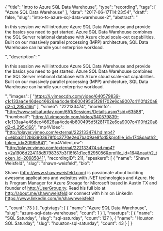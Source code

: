 {
  "title": "Intro to Azure SQL Data Warehouse",
  "type": "recording",
  "tags": [
    "Azure SQL Data Warehouse"
  ],
  "date": "2017-06-17T14:23:54",
  "draft": false,
  "slug": "intro-to-azure-sql-data-warehouse-2",
  "abstract": "<p>In this session we will introduce Azure SQL Data Warehouse and provide the basics you need to get started. Azure SQL Data Warehouse combines the SQL Server relational database with Azure cloud scale-out capabilities. Built on our massively parallel processing (MPP) architecture, SQL Data Warehouse can handle your enterprise workload.</p>",
  "description": "<p>In this session we will introduce Azure SQL Data Warehouse and provide the basics you need to get started. Azure SQL Data Warehouse combines the SQL Server relational database with Azure cloud scale-out capabilities. Built on our massively parallel processing (MPP) architecture, SQL Data Warehouse can handle your enterprise workload.</p>",
  "images": [
    "https://i.vimeocdn.com/video/640579839-c1c133aa4e46dec46626aa4cde4b600495d5f281702e6ca9007c4110fd20a8d2-d_295x166"
  ],
  "vimeo": "222133474",
  "moreinfo": "http://www.sqlsaturday.com/651/Sessions/Details.aspx?sid=63588",
  "thumbnail": "https://i.vimeocdn.com/video/640579839-c1c133aa4e46dec46626aa4cde4b600495d5f281702e6ca9007c4110fd20a8d2-d_295x166",
  "mp4Video": "http://player.vimeo.com/external/222133474.hd.mp4?s=ebba3112b63903678f0c3770e2ed7ba09ae8fcd5&profile_id=174&oauth2_token_id=20985841",
  "mp4VideoLow": "http://player.vimeo.com/external/222133474.sd.mp4?s=2a1906d224118d5798357b3f16f61d1ec8295056&profile_id=164&oauth2_token_id=20985841",
  "recordingID": 211,
  "speakers": [
    {
      "name": "Shawn Weisfeld",
      "slug": "shawn-weisfeld",
      "bio": "<p>Shawn (http://www.shawnweisfeld.com) is passionate about building awesome applications and websites with .NET technologies and Azure. He is Program Manager for Azure Stroage for Microsoft based in Austin TX and founder of http://UserGroup.tv. Read his full bio at http://about.me/shawnweisfeld or connect with him on LinkedIn https://www.linkedin.com/in/shawnweisfeld/</p>",
      "count": 73
    }
  ],
  "ugtvtags": [
    {
      "name": "Azure SQL Data Warehouse",
      "slug": "azure-sql-data-warehouse",
      "count": 1
    }
  ],
  "meetups": [
    {
      "name": "SQL Saturday",
      "slug": "sql-saturday",
      "count": 127
    },
    {
      "name": "Houston SQL Saturday",
      "slug": "houston-sql-saturday",
      "count": 43
    }
  ]
}